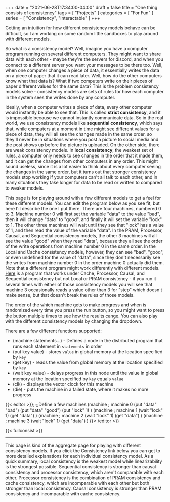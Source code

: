 +++
date = "2021-06-28T17:34:00-04:00"
draft = false
title = "One thing consists of consistency"
tags = [ "Projects" ]
categories = [ "For Fun" ]
series = [ "Consistency", "Interactable" ]
+++

Getting an intuition for how different consistency models behave can be difficult, 
so I am working on some random little sandboxes to play around with different models.

<!--more-->

So what is a consistency model? Well, imagine you have a computer program running on several different computers. They might want to share data
with each other - maybe they're the servers for discord, and when you connect to a different server you want your messages to be there too.
Well, when one computer changes a piece of data, it essentially writes the data on a piece of paper that it can read later. Well, how do the
other computers know what that data is? What if two computers write on their pieces of paper different values for the same data? This is the
problem consistency models solve - consistency models are sets of rules for how each computer in the system sees the writes done by any
computer.

Ideally, when a computer writes a piece of data, every other computer would instantly be able to see that. This is called **strict consistency**, and it is
impossible because we cannot instantly communicate data. So in the real world, we use consistency models like **sequential consistency**, which says that,
while computers at a moment in time might see different values for a piece of data, they will all see the changes made in the same order, so they'll
never be in situations where you post a picture to social media and the post shows up before the picture is uploaded. On the other side, there are
weak consistency models. In **local consistency**, the weakest set of rules, a computer only needs to see changes in the order that it made them, and
it can get the changes from other computers in any order. This might sound useless, since it is a lot easier to think about every computer
seeing the changes in the same order, but it turns out that stronger consistency models stop working if your computers can't all talk to each other,
and in many situations they take longer for data to be read or written to compared to weaker models.

This page is for playing around with a few different models to get a feel for these different models. You can edit the program below
as you see fit, but here I'll describe the one I put there. There are four machines, numbered 0 to 3. Machine number 0 will
first set the variable "data" to the value "bad", then it will change "data" to "good", and finally it will set the variable "lock" to 1.
The other three machines will wait until they see that "lock" has a value of 1, and then read the value of the variable "data". 
In the PRAM, Processor, Causal, and Sequential consistency models, the other 3 machines will all see the value "good" when they read "data",
because they all see the order of the write operations from machine number 0 in the same order. In the Local and Cache consistency models,
however, they can see "bad", "good", or even undefined for the value of "data", since they don't necessarily see the writes from machine
number 0 in the order machine 0 actually did them.  
Note that a different program might work differently with different models. [Here](https://johnwesthoff.com/projects/consistency/?pb=60da9c2a5b81f60d073e37c2)
is a program that works under Cache, Processor, Causal, and Sequential consistency but not Local or PRAM consistency - if you run it several times with
either of those consistency models you will see that machine 3 occasionally reads a value other than 3 for "step" which doesn't make sense, but
that doesn't break the rules of those models.

The order of the which machine gets to make progress and when is randomized every time you press the run button,
so you might want to press the button multiple times to see how the results cange. You can also play
with the different consistency models by changing the dropdown.

There are a few different functions supported:  
 - (machine statements...) - Defines a node in the distributed program that runs each statement in `statements` in order  
 - (put key value) - stores `value` in global memory at the location specified by `key`  
 - (get key) - reads the value from global memory at the location specified by `key`  
 - (wait key value) - delays progress in this node until the value in global memory at the location specified by `key` equals `value`  
 - (clk) - displays the vector clock for this machine  
 - (die) - puts the machine in a failed state, where it makes no more progress  

{{< editor >}};;;;Define a few machines
(machine ; machine 0
    (put "data" "bad")
    (put "data" "good")
    (put "lock" 1)
)
(machine ; machine 1
    (wait "lock" 1)
    (get "data")
)
(machine ; machine 2
    (wait "lock" 1)
    (get "data")
)
(machine ; machine 3
    (wait "lock" 1)
    (get "data")
)
{{< /editor >}}

{{< fullconsist >}}


-----------

This page is kind of the aggregate page for playing with different consistency models. If you
click the Consistency link below you can get to more detailed explanations for each individual consistency model. As a quick summary, local consistency is the weakest model while
linearizability is the strongest possible. Sequential consistency is stronger than causal consistency and processor consistency, which aren't comparable with each other. Processor consistency
is the combination of PRAM consistency and cache consistency, which are incomparable with
each other but both stronger than local consistency. Causal consistency is stronger than PRAM consistency and incomparable with cache consistency.
